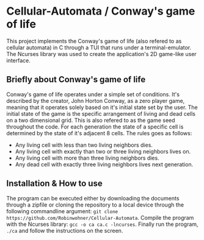 # Cellular-Automata / Conway's game of life
This project implements the Conway's game of life (also refered to as cellular automata) in C through a TUI that runs under a terminal-emulator. The Ncurses library was used to create the application's 2D game-like user interface.

## Briefly about Conway's game of life
Conway's game of life operates under a simple set of conditions. It's described by the creator, John Horton Conway, as a zero player game, meaning that it operates solely based on it's initial state set by the user. The initial state of the game is the specific arrangement of living and dead cells on a two dimensional grid. This is also refered to as the game seed throughout the code. For each generation the state of a specific cell is determined by the state of it's adjacent 8 cells. The rules goes as follows: 
- Any living cell with less than two living neighbors dies. 
- Any living cell with exactly than two or three living neighbors lives on. 
- Any living cell with more than three living neighbors dies. 
- Any dead cell with exactly three living neighbors lives next generation. 

## Installation & How to use
The program can be executed either by downloading the documents through a zipfile or cloning the repository to a local device through the following commandline argument: `git clone https://github.com/Robinwohner/Cellular-Automata`. Compile the program with the Ncurses library: `gcc -o ca ca.c -lncurses`. Finally run the program, `./ca` and follow the instructions on the screen. 

